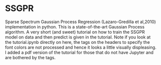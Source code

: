 # SSGPR
Sparse Spectrum Gaussian Process Regression (Lazaro-Gredilla et al,2010) implementation in python. This is a state-of-the-art Gaussian Process algorithm.
A very short (and sweet) tutorial on how to train the SSGPR model on data and then predict is given in the tutorial. Note if you look at the tutorial.ipynb
directly on here, the tags on the headers to specify the font colors are not processed and hence it looks a little visually displeasing. I added a pdf version of the tutorial
for those that do not have Jupyter and are bothered by the tags. 
